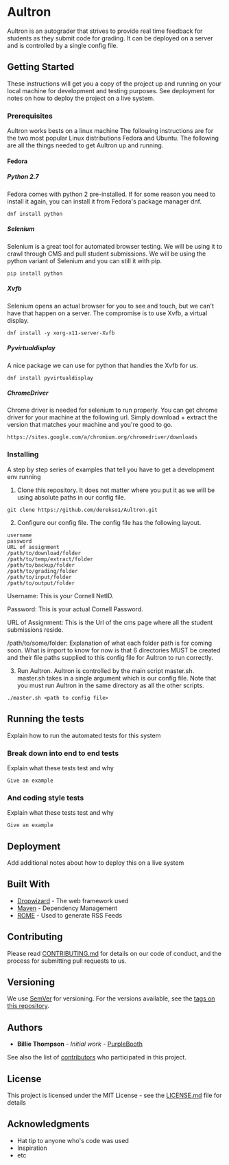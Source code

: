 # Aultron

Aultron is an autograder that strives to provide real time feedback for students as they submit code for grading. It can be deployed on a server and is controlled by a single config file.

## Getting Started

These instructions will get you a copy of the project up and running on your local machine for development and testing purposes. See deployment for notes on how to deploy the project on a live system.

### Prerequisites

Aultron works bests on a linux machine 
The following instructions are for the two most popular Linux distributions Fedora and Ubuntu. The following are all the things needed to get Aultron up and running.

#### Fedora

##### Python 2.7

Fedora comes with python 2 pre-installed. If for some reason you need to install it again, you can install it from Fedora's package manager dnf.

```
dnf install python
```

##### Selenium

Selenium is a great tool for automated browser testing. We will be using it to crawl through CMS and pull student submissions. We will be using the python variant of Selenium and you can still it with pip.

```
pip install python
```

##### Xvfb

Selenium opens an actual browser for you to see and touch, but we can't have that happen on a server. The compromise is to use Xvfb, a virtual display.

```
dnf install -y xorg-x11-server-Xvfb
```

##### Pyvirtualdisplay

A nice package we can use for python that handles the Xvfb for us.

```
dnf install pyvirtualdisplay
```

##### ChromeDriver

Chrome driver is needed for selenium to run properly. You can get chrome driver for your machine at the following url. Simply download + extract the version that matches your machine and you're good to go.

```
https://sites.google.com/a/chromium.org/chromedriver/downloads
```

### Installing

A step by step series of examples that tell you have to get a development env running

1) Clone this repository. It does not matter where you put it as we will be using absolute paths in our config file.

```
git clone https://github.com/derekso1/Aultron.git
```

2) Configure our config file. The config file has the following layout.
```
username
password
URL of assignment
/path/to/download/folder
/path/to/temp/extract/folder
/path/to/backup/folder
/path/to/grading/folder
/path/to/input/folder
/path/to/output/folder
```

Username:
This is your Cornell NetID.

Password:
This is your actual Cornell Password.

URL of Assignment:
This is the Url of the cms page where all the student submissions reside.

/path/to/some/folder:
Explanation of what each folder path is for coming soon. What is import to know for now is that 6 directories MUST be created and their file paths supplied to this config file for Aultron to run correctly.

3) Run Aultron. Aultron is controlled by the main script master.sh. master.sh takes in a single argument which is our config file. Note that you must run Aultron in the same directory as all the other scripts.

```
./master.sh <path to config file>
```

## Running the tests

Explain how to run the automated tests for this system

### Break down into end to end tests

Explain what these tests test and why

```
Give an example
```

### And coding style tests

Explain what these tests test and why


```
Give an example
```

## Deployment

Add additional notes about how to deploy this on a live system

## Built With

* [Dropwizard](http://www.dropwizard.io/1.0.2/docs/) - The web framework used
* [Maven](https://maven.apache.org/) - Dependency Management
* [ROME](https://rometools.github.io/rome/) - Used to generate RSS Feeds

## Contributing

Please read [CONTRIBUTING.md](https://gist.github.com/PurpleBooth/b24679402957c63ec426) for details on our code of conduct, and the process for submitting pull requests to us.

## Versioning

We use [SemVer](http://semver.org/) for versioning. For the versions available, see the [tags on this repository](https://github.com/your/project/tags). 

## Authors

* **Billie Thompson** - *Initial work* - [PurpleBooth](https://github.com/PurpleBooth)

See also the list of [contributors](https://github.com/your/project/contributors) who participated in this project.

## License

This project is licensed under the MIT License - see the [LICENSE.md](LICENSE.md) file for details

## Acknowledgments

* Hat tip to anyone who's code was used
* Inspiration
* etc
